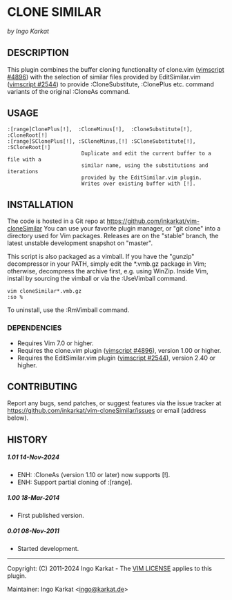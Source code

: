CLONE SIMILAR
===============================================================================
_by Ingo Karkat_

DESCRIPTION
------------------------------------------------------------------------------

This plugin combines the buffer cloning functionality of clone.vim
([vimscript #4896](http://www.vim.org/scripts/script.php?script_id=4896)) with the selection of similar files provided by
EditSimilar.vim ([vimscript #2544](http://www.vim.org/scripts/script.php?script_id=2544)) to provide :CloneSubstitute,
:ClonePlus etc. command variants of the original :CloneAs command.

USAGE
------------------------------------------------------------------------------

    :[range]ClonePlus[!],  :CloneMinus[!],  :CloneSubstitute[!],  :CloneRoot[!]
    :[range]SClonePlus[!], :SCloneMinus,[!] :SCloneSubstitute[!], :SCloneRoot[!]
                            Duplicate and edit the current buffer to a file with a
                            similar name, using the substitutions and iterations
                            provided by the EditSimilar.vim plugin.
                            Writes over existing buffer with [!].

INSTALLATION
------------------------------------------------------------------------------

The code is hosted in a Git repo at
    https://github.com/inkarkat/vim-cloneSimilar
You can use your favorite plugin manager, or "git clone" into a directory used
for Vim packages. Releases are on the "stable" branch, the latest unstable
development snapshot on "master".

This script is also packaged as a vimball. If you have the "gunzip"
decompressor in your PATH, simply edit the \*.vmb.gz package in Vim; otherwise,
decompress the archive first, e.g. using WinZip. Inside Vim, install by
sourcing the vimball or via the :UseVimball command.

    vim cloneSimilar*.vmb.gz
    :so %

To uninstall, use the :RmVimball command.

### DEPENDENCIES

- Requires Vim 7.0 or higher.
- Requires the clone.vim plugin ([vimscript #4896](http://www.vim.org/scripts/script.php?script_id=4896)), version 1.00 or
  higher.
- Requires the EditSimilar.vim plugin ([vimscript #2544](http://www.vim.org/scripts/script.php?script_id=2544)), version 2.40 or
  higher.

CONTRIBUTING
------------------------------------------------------------------------------

Report any bugs, send patches, or suggest features via the issue tracker at
https://github.com/inkarkat/vim-cloneSimilar/issues or email (address below).

HISTORY
------------------------------------------------------------------------------

##### 1.01    14-Nov-2024
- ENH: :CloneAs (version 1.10 or later) now supports [!].
- ENH: Support partial cloning of :[range].

##### 1.00    18-Mar-2014
- First published version.

##### 0.01    08-Nov-2011
- Started development.

------------------------------------------------------------------------------
Copyright: (C) 2011-2024 Ingo Karkat -
The [VIM LICENSE](http://vimdoc.sourceforge.net/htmldoc/uganda.html#license) applies to this plugin.

Maintainer:     Ingo Karkat &lt;ingo@karkat.de&gt;
